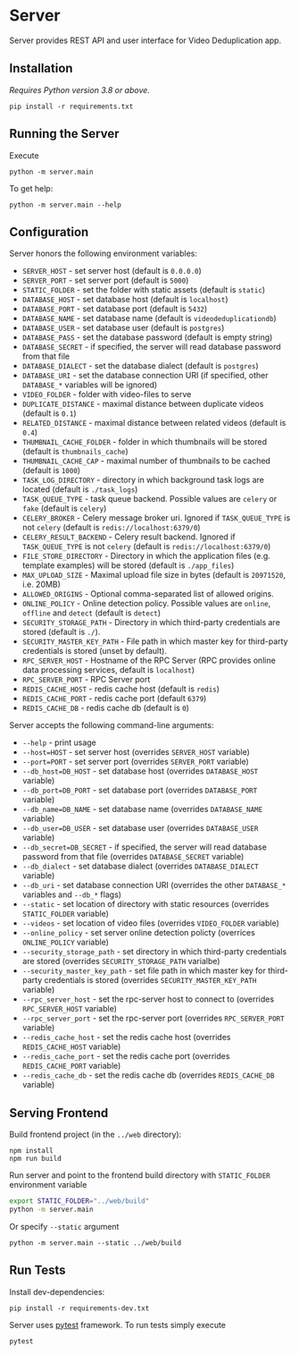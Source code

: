 # Server

Server provides REST API and user interface for Video Deduplication app.

## Installation 

*Requires Python version 3.8 or above.*

```
pip install -r requirements.txt
```

## Running the Server

Execute 
```
python -m server.main
```

To get help:
```
python -m server.main --help 
```

## Configuration

Server honors the following environment variables:
 * `SERVER_HOST` - set server host (default is `0.0.0.0`)
 * `SERVER_PORT` - set server port (default is `5000`)
 * `STATIC_FOLDER` - set the folder with static assets (default is `static`)
 * `DATABASE_HOST` - set database host (default is `localhost`)
 * `DATABASE_PORT` - set database port (default is `5432`)
 * `DATABASE_NAME` - set database name (default is `videodeduplicationdb`)
 * `DATABASE_USER` - set database user (default is `postgres`)
 * `DATABASE_PASS` - set the database password (default is empty string)
 * `DATABASE_SECRET` - if specified, the server will read database password from that file
 * `DATABASE_DIALECT` - set the database dialect (default is `postgres`)
 * `DATABASE_URI` - set the database connection URI (if specified, other `DATABASE_*` variables will be ignored)
 * `VIDEO_FOLDER` - folder with video-files to serve
 * `DUPLICATE_DISTANCE` - maximal distance between duplicate videos (default is `0.1`)
 * `RELATED_DISTANCE` - maximal distance between related videos (default is `0.4`) 
 * `THUMBNAIL_CACHE_FOLDER` - folder in which thumbnails will be stored (default is `thumbnails_cache`)
 * `THUMBNAIL_CACHE_CAP` - maximal number of thumbnails to be cached (default is `1000`)
 * `TASK_LOG_DIRECTORY` - directory in which background task logs are located (default is `./task_logs`)
 * `TASK_QUEUE_TYPE` - task queue backend. Possible values are `celery` or `fake` (default is `celery`) 
 * `CELERY_BROKER` - Celery message broker uri. Ignored if `TASK_QUEUE_TYPE` is not `celery` (default is `redis://localhost:6379/0`)
 * `CELERY_RESULT_BACKEND` - Celery result backend. Ignored if `TASK_QUEUE_TYPE` is not `celery` (default is `redis://localhost:6379/0`)
 * `FILE_STORE_DIRECTORY` - Directory in which the application files (e.g. template examples) will be stored (default is `./app_files`)
 * `MAX_UPLOAD_SIZE` - Maximal upload file size in bytes (default is `20971520`, i.e. 20MB)
 * `ALLOWED_ORIGINS` - Optional comma-separated list of allowed origins. 
 * `ONLINE_POLICY` - Online detection policy. Possible values are `online`, `offline` and `detect` (default is `detect`)
 * `SECURITY_STORAGE_PATH` - Directory in which third-party credentials are stored (default is `./`).
 * `SECURITY_MASTER_KEY_PATH` - File path in which master key for third-party credentials is stored (unset by default).
 * `RPC_SERVER_HOST` - Hostname of the RPC Server (RPC provides online data processing services, default is `localhost`)
 * `RPC_SERVER_PORT` - RPC Server port
 * `REDIS_CACHE_HOST` - redis cache host (default is `redis`)
 * `REDIS_CACHE_PORT` - redis cache port (default `6379`)
 * `REDIS_CACHE_DB` - redis cache db (default is `0`)


Server accepts the following command-line arguments:
 * `--help` - print usage
 * `--host=HOST` - set server host (overrides `SERVER_HOST` variable)
 * `--port=PORT` - set server port (overrides `SERVER_PORT` variable)
 * `--db_host=DB_HOST` - set database host (overrides `DATABASE_HOST` variable)
 * `--db_port=DB_PORT` - set database port (overrides `DATABASE_PORT` variable)
 * `--db_name=DB_NAME` - set database name (overrides `DATABASE_NAME` variable)
 * `--db_user=DB_USER` - set database user (overrides `DATABASE_USER` variable)
 * `--db_secret=DB_SECRET` - if specified, the server will read database password from that file
 (overrides `DATABASE_SECRET` variable)
 * `--db_dialect` - set database dialect (overrides `DATABASE_DIALECT` variable)
 * `--db_uri` - set database connection URI (overrides the other `DATABASE_*` variables and `--db_*` flags)
 * `--static` - set location of directory with static resources (overrides `STATIC_FOLDER` variable)
 * `--videos` - set location of video files (overrides `VIDEO_FOLDER` variable)
 * `--online_policy` - set server online detection policty (overrices `ONLINE_POLICY` variable)
 * `--security_storage_path` - set directory in which third-party credentials are stored (overrides `SECURITY_STORAGE_PATH` varialbe)
 * `--security_master_key_path` - set file path in which master key for third-party credentials is stored (overrides `SECURITY_MASTER_KEY_PATH` variable)
 * `--rpc_server_host` - set the rpc-server host to connect to (overrides `RPC_SERVER_HOST` variable)
 * `--rpc_server_port` - set the rpc-server port (overrides `RPC_SERVER_PORT` variable)
 * `--redis_cache_host` - set the redis cache host (overrides `REDIS_CACHE_HOST` variable)
 * `--redis_cache_port` - set the redis cache port (overrides `REDIS_CACHE_PORT` variable)
 * `--redis_cache_db` - set the redis cache db (overrides `REDIS_CACHE_DB` variable)

## Serving Frontend

Build frontend project (in the `../web` directory):
```
npm install
npm run build
```

Run server and point to the frontend build directory with `STATIC_FOLDER` environment variable
```bash
export STATIC_FOLDER="../web/build" 
python -m server.main 
```

Or specify `--static` argument
```
python -m server.main --static ../web/build
```

## Run Tests

Install dev-dependencies:
```
pip install -r requirements-dev.txt
```

Server uses [pytest](https://docs.pytest.org/en/stable/getting-started.html) framework. 
To run tests simply execute
```
pytest
```
